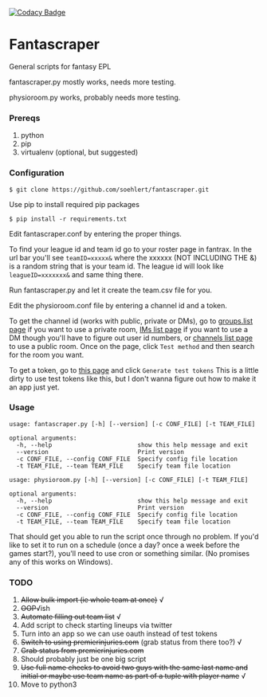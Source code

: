 [![Codacy Badge](https://api.codacy.com/project/badge/Grade/18cc6dc97f2c4328bc61b275b44baa17)](https://www.codacy.com/app/soehlert/fantascraper?utm_source=github.com&amp;utm_medium=referral&amp;utm_content=soehlert/fantascraper&amp;utm_campaign=Badge_Grade)

# Fantascraper
General scripts for fantasy EPL

fantascraper.py mostly works, needs more testing.

physioroom.py works, probably needs more testing.

### Prereqs

1. python
2. pip
3. virtualenv (optional, but suggested)

### Configuration

```
$ git clone https://github.com/soehlert/fantascraper.git
```

Use pip to install required pip packages
```
$ pip install -r requirements.txt
```

Edit fantascraper.conf by entering the proper things.

To find your league id and team id go to your roster page in fantrax. In the url bar you'll see `teamID=xxxxx&` where the xxxxxx (NOT INCLUDING THE &) is a random string that is your team id. The league id will look like `leagueID=xxxxxxx&` and same thing there.

Run fantascraper.py and let it create the team.csv file for you.

Edit the physioroom.conf file by entering a channel id and a token.

To get the channel id (works with public, private or DMs), go to [groups.list page](https://api.slack.com/methods/groups.list/test) if you want to use a private room, [IMs list page](https://api.slack.com/methods/im.list/test) if you want to use a DM though you'll have to figure out user id numbers, or [channels list page](https://api.slack.com/methods/channels.list/test) to use a public room. Once on the page, click `Test method` and then search for the room you want.

To get a token, go to [this page](https://api.slack.com/web) and click `Generate test tokens` This is a little dirty to use test tokens like this, but I don't wanna figure out how to make it an app just yet.

### Usage

```
usage: fantascraper.py [-h] [--version] [-c CONF_FILE] [-t TEAM_FILE]

optional arguments:
  -h, --help                        show this help message and exit
  --version                         Print version
  -c CONF_FILE, --config CONF_FILE  Specify config file location
  -t TEAM_FILE, --team TEAM_FILE    Specify team file location
```

```
usage: physioroom.py [-h] [--version] [-c CONF_FILE] [-t TEAM_FILE]

optional arguments:
  -h, --help                        show this help message and exit
  --version                         Print version
  -c CONF_FILE, --config CONF_FILE  Specify config file location
  -t TEAM_FILE, --team TEAM_FILE    Specify team file location
```

That should get you able to run the script once through no problem. If you'd like to set it to run on a schedule (once a day? once a week before the games start?), you'll need to use cron or something similar. (No promises any of this works on Windows).

### TODO

1. ~~Allow bulk import (ie whole team at once)~~ √
2. ~~OOP~~√ish
3. ~~Automate filling out team list~~ √
4. Add script to check starting lineups via twitter
5. Turn into an app so we can use oauth instead of test tokens
6. ~~Switch to using premierinjuries.com~~ (grab status from there too?) √
7. ~~Grab status from premierinjuries.com~~
8. Should probably just be one big script
9. ~~Use full name checks to avoid two guys with the same last name and initial or maybe use team name as part of a tuple with player name~~ √
10. Move to python3
